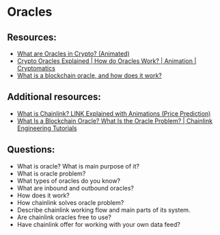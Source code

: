 # Oracles


## Resources:

* [What are Oracles in Crypto? (Animated)](https://www.youtube.com/watch?v=uycQ7ReSt_c&t=3s)
* [Crypto Oracles Explained | How do Oracles Work? | Animation | Cryptomatics](https://www.youtube.com/watch?v=MNfXtMSgL0A)
* [What is a blockchain oracle, and how does it work?](https://cointelegraph.com/blockchain-for-beginners/what-is-a-blockchain-oracle-and-how-does-it-work)

## Additional resources:
* [What is Chainlink? LINK Explained with Animations (Price Prediction)](https://www.youtube.com/watch?v=GnXsJe2wZ_w)
* [What Is a Blockchain Oracle? What Is the Oracle Problem? | Chainlink Engineering Tutorials](https://www.youtube.com/watch?v=ZJfkNzyO7-U)

## Questions:
* What is oracle? What is main purpose of it?
* What is oracle problem?
* What types of oracles do you know?
* What are inbound and outbound oracles?
* How does it work?
* How chainlink solves oracle problem?
* Describe chainlink working flow and main parts of its system.
* Are chainlink oracles free to use? 
* Have chainlink offer for working with your own data feed?
